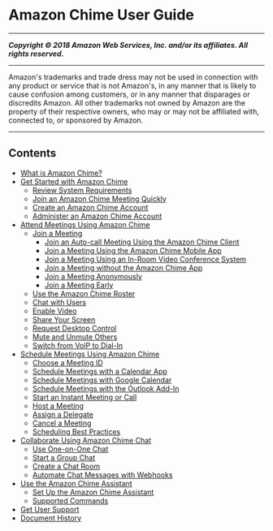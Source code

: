 # Amazon Chime User Guide

-----
*****Copyright &copy; 2018 Amazon Web Services, Inc. and/or its affiliates. All rights reserved.*****

-----
Amazon's trademarks and trade dress may not be used in 
     connection with any product or service that is not Amazon's, 
     in any manner that is likely to cause confusion among customers, 
     or in any manner that disparages or discredits Amazon. All other 
     trademarks not owned by Amazon are the property of their respective
     owners, who may or may not be affiliated with, connected to, or 
     sponsored by Amazon.

-----
## Contents
+ [What is Amazon Chime?](what-is-chime.md)
+ [Get Started with Amazon Chime](chime-getting-started.md)
   + [Review System Requirements](chime-requirements.md)
   + [Join an Amazon Chime Meeting Quickly](chime-join.md)
   + [Create an Amazon Chime Account](chime-create-account.md)
   + [Administer an Amazon Chime Account](chime-create.md)
+ [Attend Meetings Using Amazon Chime](chime-attend-meetings.md)
   + [Join a Meeting](join-meetings.md)
      + [Join an Auto-call Meeting Using the Amazon Chime Client](chime-join-meeting-client.md)
      + [Join a Meeting Using the Amazon Chime Mobile App](chime-join-meeting-mobile-app.md)
      + [Join a Meeting Using an In-Room Video Conference System](chime-join-meeting-conference-room.md)
      + [Join a Meeting without the Amazon Chime App](chime-join-meeting.md)
      + [Join a Meeting Anonymously](join-anonymous.md)
      + [Join a Meeting Early](join-meeting-early.md)
   + [Use the Amazon Chime Roster](chime-roster.md)
   + [Chat with Users](chime-chat.md)
   + [Enable Video](use-video.md)
   + [Share Your Screen](screen-share.md)
   + [Request Desktop Control](remote-control.md)
   + [Mute and Unmute Others](chime-mute.md)
   + [Switch from VoIP to Dial-In](dial-switch.md)
+ [Schedule Meetings Using Amazon Chime](chime-schedule-meetings.md)
   + [Choose a Meeting ID](personal-ID.md)
   + [Schedule Meetings with a Calendar App](chime-scheduling-calendar-app.md)
   + [Schedule Meetings with Google Calendar](chime-scheduling-google.md)
   + [Schedule Meetings with the Outlook Add-In](chime-scheduling-outlook.md)
   + [Start an Instant Meeting or Call](start-call.md)
   + [Host a Meeting](chime-organizer-call-controls.md)
   + [Assign a Delegate](delegates.md)
   + [Cancel a Meeting](cancel-meeting.md)
   + [Scheduling Best Practices](chime-scheduling-best-practices.md)
+ [Collaborate Using Amazon Chime Chat](chime-using-chat.md)
   + [Use One-on-One Chat](direct-chat.md)
   + [Start a Group Chat](group-chat.md)
   + [Create a Chat Room](chime-chat-room.md)
   + [Automate Chat Messages with Webhooks](webhooks.md)
+ [Use the Amazon Chime Assistant](chime-using-assistant.md)
   + [Set Up the Amazon Chime Assistant](setup-assistant.md)
   + [Supported Commands](assistant-commands.md)
+ [Get User Support](chime-getting-support.md)
+ [Document History](doc-history.md)